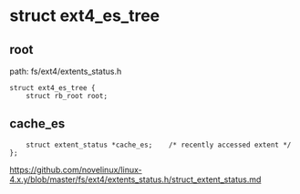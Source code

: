 struct ext4_es_tree
========================================

root
----------------------------------------

path: fs/ext4/extents_status.h
```
struct ext4_es_tree {
    struct rb_root root;
```

cache_es
----------------------------------------

```
    struct extent_status *cache_es;    /* recently accessed extent */
};
```

https://github.com/novelinux/linux-4.x.y/blob/master/fs/ext4/extents_status.h/struct_extent_status.md
